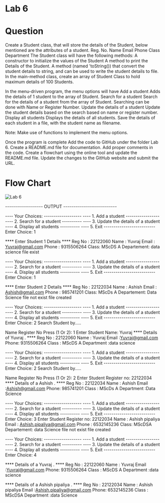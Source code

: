 # Lab 6 

# Question
Create a Student class, that will store the details of the Student, below mentioned are the attributes of a student. Reg. No. Name Email Phone Class Department The Student class will have the following methods: A constructor to initialize the values of the Student A method to print the Details of the Student. A method (named 'toString()) that convert the student details to string, and can be used to write the student details to file. In the main-method class, create an array of Student Class to hold maximum details of 100 Students.

In the menu-driven program, the menu options will have Add a student Adds the details of 1 student to the array of Student. Search for a student Search for the details of a student from the array of Student. Searching can be done with Name or Register Number. Update the details of a student Update the student details based on the search based on name or register number. Display all students Displays the details of all students. Save the details of each student in a file, with the student name as filename.

Note: Make use of functions to implement the menu options.

Once the program is complete Add the code to GitHub under the folder Lab 6. Create a README.md file for documentation. Add proper comments in the code. Create a flowchart using the online tool and update the README.md file. Update the changes to the GitHub website and submit the URL.

# Flow Chart

![Lab 6](https://github.com/YuvrajGoswami/22122060-MDS273L-JAVA/assets/118046310/59522012-3a96-490e-b5e9-55525b7b1370)


------------------- OUTPUT ---------------------------

---- Your Choices: ------------------- ---- 1. Add a student ----------------- ---- 2. Search for a student ---------- ---- 3. Update the details of a student ---- 4. Display all students ---------- ---- 5. Exit -------------------------- Enter Choice: 1

**** Enter Student 1 Details **** Reg No : 22122060 Name : Yuvraj Email : Yuvraj@gmail.com Phone : 9315506264 Class: MScDS A Departement: data science file exist

---- Your Choices: ------------------- ---- 1. Add a student ----------------- ---- 2. Search for a student ---------- ---- 3. Update the details of a student ---- 4. Display all students ---------- ---- 5. Exit -------------------------- Enter Choice: 1

**** Enter Student 2 Details **** Reg No : 22122034 Name : Ashish Email : Ashish@gmail.com Phone : 985741201 Class: MScDs A Departement: Data Science file not exist file created

---- Your Choices: ------------------- ---- 1. Add a student ----------------- ---- 2. Search for a student ---------- ---- 3. Update the details of a student ---- 4. Display all students ---------- ---- 5. Exit -------------------------- Enter Choice: 2 Search Student by.....

Name
Register No Press (1 Or 2): 1 Enter Student Name: Yuvraj
**** Details of Yuvraj . **** Reg No : 22122060 Name : Yuvraj Email :Yuvraj@gmail.com Phone: 9315506264 Class : MScDS A Department :data science

---- Your Choices: ------------------- ---- 1. Add a student ----------------- ---- 2. Search for a student ---------- ---- 3. Update the details of a student ---- 4. Display all students ---------- ---- 5. Exit -------------------------- Enter Choice: 2 Search Student by.....

Name
Register No Press (1 Or 2): 2
Enter Student Register no: 22122034
**** Details of a Ashish . **** Reg No : 22122034 Name : Ashish Email :Ashish@gmail.com Phone: 985741201 Class : MScDs A Department :Data Science

---- Your Choices: ------------------- ---- 1. Add a student ----------------- ---- 2. Search for a student ---------- ---- 3. Update the details of a student ---- 4. Display all students ---------- ---- 5. Exit -------------------------- Enter Choice: 3 Enter Student Register no: 22122034 Name : Ashish pipaliya Email : Ashish.pipaliya@gmail.com Phone : 6532145236 Class: MScDSA Departement: data Science file not exist file created

---- Your Choices: ------------------- ---- 1. Add a student ----------------- ---- 2. Search for a student ---------- ---- 3. Update the details of a student ---- 4. Display all students ---------- ---- 5. Exit -------------------------- Enter Choice: 4

**** Details of a Yuvraj . **** Reg No : 22122060 Name : Yuvraj Email :Yuvraj@gmail.com Phone: 9315506264 Class : MScDS A Department :data science

**** Details of a Ashish pipaliya . **** Reg No : 22122034 Name : Ashish pipaliya Email :Ashish.pipaliya@gmail.com Phone: 6532145236 Class : MScDSA Department :data Science
